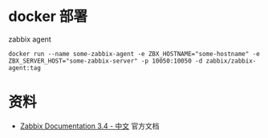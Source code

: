 # docker 部署

zabbix agent
```
docker run --name some-zabbix-agent -e ZBX_HOSTNAME="some-hostname" -e ZBX_SERVER_HOST="some-zabbix-server" -p 10050:10050 -d zabbix/zabbix-agent:tag
```

# 资料
  - [Zabbix Documentation 3.4 - 中文](https://www.zabbix.com/documentation/3.4/zh/manual) 官方文档
